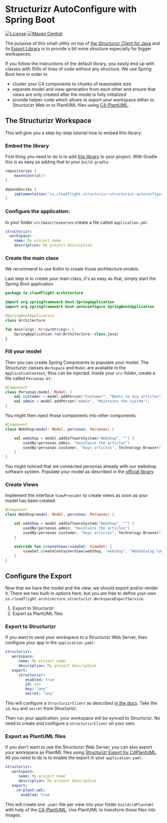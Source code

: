 # Structurizr AutoConfigure with Spring Boot

[![License](https://img.shields.io/badge/License-Apache_2.0-green.svg)](https://opensource.org/licenses/Apache-2.0)
[![Maven Central](https://img.shields.io/maven-central/v/io.cloudflight.structurizr/structurizr-autoconfigure.svg?label=Maven%20Central)](https://search.maven.org/artifact/io.cloudflight.structurizr/structurizr-autoconfigure)

The purpose of this small utility on top of [the Structurizr Client for Java](https://github.com/structurizr/java) and its
[Export Library](https://github.com/structurizr/export) is to provide a bit more structure especially for bigger workspaces.

If you follow the instructions of the default library, you easily end up with classes with 100s of lines of code without any
structure. We use Spring Boot here in order to

* cluster your C4 components to chunks of reasonable size
* separate model and view-generation from each other and ensure that views are only created after the model is fully initialized
* provide helper-code which allows to export your workspace either to Structurizr Web or to PlantUML files using [C4-PlantUML](https://github.com/plantuml-stdlib/C4-PlantUML).

## The Structurizr Workspace

This will give you a step-by-step tutorial how to embed this library:

### Embed the library

First thing you need to do is to
add [this library](https://search.maven.org/artifact/io.cloudflight.structurizr/structurizr-autoconfigure) to your
project. With Gradle this is as easy as adding that to your `build.gradle`:

````groovy
repositories {
    mavenCentral()
}

dependencies {
    implementation("io.cloudflight.structurizr:structurizr-autoconfigure:1.0.0")
}
````

### Configure the application:

In your folder `src/main/resources` create a file called `application.yml`.

```yaml
structurizr:
  workspace:
    name: My project name
    description: My project description
```

### Create the main class

We recommend to use Kotlin to create those architecture models.

Last step is to create your main class, it's as easy as that, simply start the Spring Boot application.

```kotlin
package io.cloudflight.architecture

import org.springframework.boot.SpringApplication
import org.springframework.boot.autoconfigure.SpringBootApplication

@SpringBootApplication
class Architecture

fun main(args: Array<String>) {
    SpringApplication.run(Architecture::class.java)
}
```

### Fill your model

Then you can create Spring Components to populate your model. The Structurizr classes `Workspace` and `Model` are
available in the `ApplicationContext`,
thus can be injected. Inside your `src`-folder, create a file called `Personas.kt`:

```kotlin
@Component
class Personas(model: Model) {
    val customer = model.addPerson("Customer", "Wants to buy articles");
    val admin = model.addPerson("Admin", "Maintains the system");
}
```

You might then inject those components into other components:

```kotlin
@Component
class WebShop(model: Model, personas: Personas) {

    val webShop = model.addSoftwareSystem("WebShop", "") {
        usedBy(personas.admin, "maintains the articles")
        usedBy(personas.customer, "buys articles", Technology.Browser)
    }
}
```

You might noticed that we connected personas already with our webshop software system. Populate your model as described in the
[official library](https://github.com/structurizr/java).

### Create Views

Implement the interface `ViewProvider` to create views as soon as your model has been created.

```kotlin
@Component
class WebShop(model: Model, personas: Personas) {

    val webShop = model.addSoftwareSystem("WebShop", "") {
        usedBy(personas.admin, "maintains the articles")
        usedBy(personas.customer, "buys articles", Technology.Browser)
    }

    override fun createViews(viewSet: ViewSet) {
        viewSet.createContainerView(webShop, "webshop", "WebSatalog Containers").addAllContainersAndInfluencers()
    }
}
```

## Configure the Export

Now that we have the model and the view, we should export and/or render it. There are two built-in options here, but you
are free to define your own `io.cloudflight.architecture.structurizr.WorkspaceExportService`. 

1. Export to Structurizr
2. Export as PlantUML files


### Export to Structurizr

If you want to send your workspace to a Structurizr Web Server, then configure your app in the `application.yaml`:

````yaml
structurizr:
   workspace:
      name: My project name
      description: My project description
   export:
      structurizr:
         enabled: true
         id: xxx
         key: "any"
         secret: "any"
````

This will configure a `StructurizrClient` as described [in the docs](https://github.com/structurizr/java/blob/master/docs/api-client.md). 
Take the `id`, `key` and `secret` from Structurizr. 

Then run your application, your workspace will be synced to Structurizr.
No need to create and configure a `StructurizrClient` on your own.


### Export as PlantUML files

If you don't want to use the Structurizr Web Server, you can also export your workspace as PlantML files using 
[Structurizr Export for C4PlantUML](https://github.com/cloudflightio/structurizr-export-c4plantuml). All you need to do is to
enable the export in your `application.yaml`:

````yaml
structurizr:
   workspace:
      name: My project name
      description: My project description
   export:
     c4-plant-uml:
       enabled: true
````

This will create one `.puml`-file per view into your folder `build/c4PlantUml` with help of the [C4-PlantUML](https://github.com/plantuml-stdlib/C4-PlantUML). 
Use PlantUML to transform those files into images.